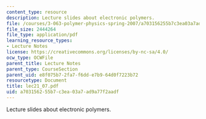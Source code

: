```yaml
---
content_type: resource
description: Lecture slides about electronic polymers.
file: /courses/3-063-polymer-physics-spring-2007/a703156255b7c3ea03a7ad9a77f2aadf_lec21_07.pdf
file_size: 2444264
file_type: application/pdf
learning_resource_types:
- Lecture Notes
license: https://creativecommons.org/licenses/by-nc-sa/4.0/
ocw_type: OCWFile
parent_title: Lecture Notes
parent_type: CourseSection
parent_uid: e8f075b7-2fa7-f6dd-e7b9-64d0f7223b72
resourcetype: Document
title: lec21_07.pdf
uid: a7031562-55b7-c3ea-03a7-ad9a77f2aadf
---
```

Lecture slides about electronic polymers.
